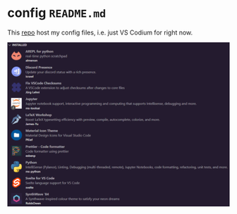 # config `README.md`

This [repo](https://github.com/Yukino-Ai/config) host my config files, i.e. just VS Codium for right now.

![extensions.png](VS-Codium/extensions.png)
